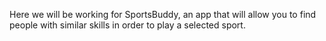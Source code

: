Here we will be working for SportsBuddy, an app that will allow you to find people with similar skills in order to play a selected sport.